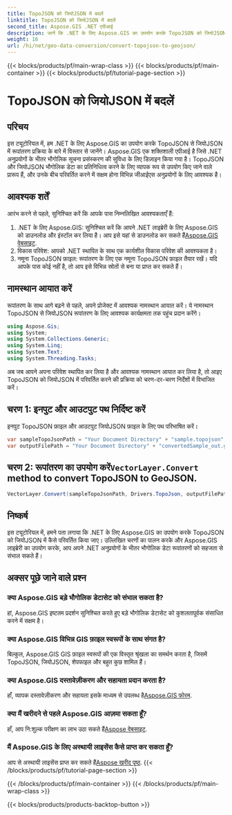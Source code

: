 ```yaml
---
title: TopoJSON को जियोJSON में बदलें
linktitle: TopoJSON को जियोJSON में बदलें
second_title: Aspose.GIS .NET एपीआई
description: जानें कि .NET के लिए Aspose.GIS का उपयोग करके TopoJSON को जियोJSON में कैसे परिवर्तित किया जाए। कुशल भौगोलिक डेटा प्रबंधन के लिए हमारे चरण-दर-चरण ट्यूटोरियल का पालन करें।
weight: 16
url: /hi/net/geo-data-conversion/convert-topojson-to-geojson/
---
```


{{< blocks/products/pf/main-wrap-class >}}
{{< blocks/products/pf/main-container >}}
{{< blocks/products/pf/tutorial-page-section >}}

# TopoJSON को जियोJSON में बदलें

## परिचय
इस ट्यूटोरियल में, हम .NET के लिए Aspose.GIS का उपयोग करके TopoJSON से जियोJSON में रूपांतरण प्रक्रिया के बारे में विस्तार से जानेंगे। Aspose.GIS एक शक्तिशाली एपीआई है जिसे .NET अनुप्रयोगों के भीतर भौगोलिक सूचना प्रसंस्करण की सुविधा के लिए डिज़ाइन किया गया है। TopoJSON और जियोJSON भौगोलिक डेटा का प्रतिनिधित्व करने के लिए व्यापक रूप से उपयोग किए जाने वाले प्रारूप हैं, और उनके बीच परिवर्तित करने में सक्षम होना विभिन्न जीआईएस अनुप्रयोगों के लिए आवश्यक है।
## आवश्यक शर्तें
आरंभ करने से पहले, सुनिश्चित करें कि आपके पास निम्नलिखित आवश्यकताएँ हैं:
1.  .NET के लिए Aspose.GIS: सुनिश्चित करें कि आपने .NET लाइब्रेरी के लिए Aspose.GIS को डाउनलोड और इंस्टॉल कर लिया है। आप इसे यहां से डाउनलोड कर सकते हैं[Aspose.GIS वेबसाइट](https://releases.aspose.com/gis/net/).
2. विकास परिवेश: आपको .NET स्थापित के साथ एक कार्यशील विकास परिवेश की आवश्यकता है।
3. नमूना TopoJSON फ़ाइल: रूपांतरण के लिए एक नमूना TopoJSON फ़ाइल तैयार रखें। यदि आपके पास कोई नहीं है, तो आप इसे विभिन्न स्रोतों से बना या प्राप्त कर सकते हैं।

## नामस्थान आयात करें
रूपांतरण के साथ आगे बढ़ने से पहले, अपने प्रोजेक्ट में आवश्यक नामस्थान आयात करें। ये नामस्थान TopoJSON से जियोJSON रूपांतरण के लिए आवश्यक कार्यक्षमता तक पहुंच प्रदान करेंगे।

   ```csharp
using Aspose.Gis;
using System;
using System.Collections.Generic;
using System.Linq;
using System.Text;
using System.Threading.Tasks;
```

अब जब आपने अपना परिवेश स्थापित कर लिया है और आवश्यक नामस्थान आयात कर लिया है, तो आइए TopoJSON को जियोJSON में परिवर्तित करने की प्रक्रिया को चरण-दर-चरण निर्देशों में विभाजित करें।
## चरण 1: इनपुट और आउटपुट पथ निर्दिष्ट करें

इनपुट TopoJSON फ़ाइल और आउटपुट जियोJSON फ़ाइल के लिए पथ परिभाषित करें।
```csharp
var sampleTopoJsonPath = "Your Document Directory" + "sample.topojson";
var outputFilePath = "Your Document Directory" + "convertedSample_out.geojson";
```
##  चरण 2: रूपांतरण का उपयोग करें`VectorLayer.Convert` method to convert TopoJSON to GeoJSON.
```csharp
VectorLayer.Convert(sampleTopoJsonPath, Drivers.TopoJson, outputFilePath, Drivers.GeoJson);
```

## निष्कर्ष
इस ट्यूटोरियल में, हमने पता लगाया कि .NET के लिए Aspose.GIS का उपयोग करके TopoJSON को जियोJSON में कैसे परिवर्तित किया जाए। उल्लिखित चरणों का पालन करके और Aspose.GIS लाइब्रेरी का उपयोग करके, आप अपने .NET अनुप्रयोगों के भीतर भौगोलिक डेटा रूपांतरणों को सहजता से संभाल सकते हैं।
## अक्सर पूछे जाने वाले प्रश्न
### क्या Aspose.GIS बड़े भौगोलिक डेटासेट को संभाल सकता है?
हां, Aspose.GIS इष्टतम प्रदर्शन सुनिश्चित करते हुए बड़े भौगोलिक डेटासेट को कुशलतापूर्वक संसाधित करने में सक्षम है।
### क्या Aspose.GIS विभिन्न GIS फ़ाइल स्वरूपों के साथ संगत है?
बिल्कुल, Aspose.GIS GIS फ़ाइल स्वरूपों की एक विस्तृत श्रृंखला का समर्थन करता है, जिसमें TopoJSON, जियोJSON, शेपफाइल और बहुत कुछ शामिल हैं।
### क्या Aspose.GIS दस्तावेज़ीकरण और सहायता प्रदान करता है?
 हाँ, व्यापक दस्तावेज़ीकरण और सहायता इसके माध्यम से उपलब्ध है[Aspose.GIS फोरम](https://forum.aspose.com/c/gis/33).
### क्या मैं खरीदने से पहले Aspose.GIS आज़मा सकता हूँ?
 हाँ, आप नि:शुल्क परीक्षण का लाभ उठा सकते हैं[Aspose वेबसाइट](https://releases.aspose.com/).
### मैं Aspose.GIS के लिए अस्थायी लाइसेंस कैसे प्राप्त कर सकता हूँ?
 आप से अस्थायी लाइसेंस प्राप्त कर सकते हैं[Aspose खरीद पृष्ठ](https://purchase.aspose.com/temporary-license/).
{{< /blocks/products/pf/tutorial-page-section >}}

{{< /blocks/products/pf/main-container >}}
{{< /blocks/products/pf/main-wrap-class >}}

{{< blocks/products/products-backtop-button >}}
